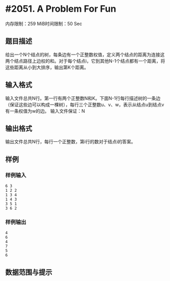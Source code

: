 # #2051. A Problem For Fun

内存限制：259 MiB时间限制：50 Sec

## 题目描述

给出一个N个结点的树，每条边有一个正整数权值，定义两个结点的距离为连接这两个结点路径上边权的和。对于每个结点i，它到其他N-1个结点都有一个距离，将这些距离从小到大排序，输出第K个距离。

## 输入格式

输入文件总共N行。第一行有两个正整数N和K。下面N-1行每行描述树的一条边（保证这些边可以构成一棵树），每行三个正整数u、v、w，表示从结点u到结点v有一条权值为w的边。
输入文件保证：N 

## 输出格式

输出文件总共N行，每行一个正整数，第i行的数对于结点i的答案。


## 样例

### 样例输入

    
    6 3
    1 2 2
    1 3 4
    1 4 3
    3 5 1
    3 6 2
    
    
    

### 样例输出

    
    4
    6
    4
    7
    5
    6
    
    
    

## 数据范围与提示
